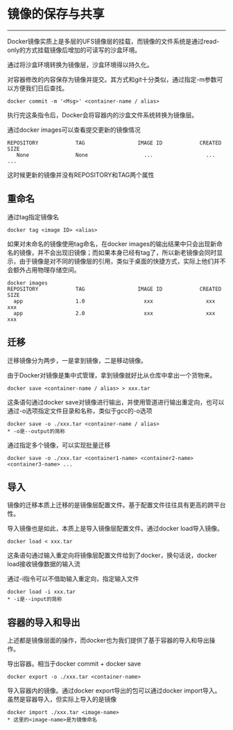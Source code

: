 # 镜像的保存与共享

---

Docker镜像实质上是多层的UFS镜像层的挂载，而镜像的文件系统是通过read-only的方式挂载镜像后增加的可读写的沙盒环境。

通过将沙盒环境转换为镜像层，沙盒环境得以持久化。

对容器修改的内容保存为镜像并提交。其方式和git十分类似，通过指定-m参数可以方便我们日后查找。

```
docker commit -m '<Msg>' <container-name / alias>
```

执行完这条指令后，Docker会将容器内的沙盒文件系统转换为镜像层。

通过docker images可以查看提交更新的镜像情况

```
REPOSITORY            TAG                 IMAGE ID            CREATED             SIZE
   None			 	  None					...					...				   ...
```

这时候更新的镜像并没有REPOSITORY和TAG两个属性

## 重命名

通过tag指定镜像名

```
docker tag <image ID> <alias>
```

如果对未命名的镜像使用tag命名，在docker images的输出结果中只会出现新命名的镜像，并不会出现旧镜像；而如果本身已经有tag了，所以新老镜像会同时显示，由于镜像是对不同的镜像层的引用，类似于桌面的快捷方式，实际上他们并不会额外占用物理存储空间。

```
docker images
REPOSITORY            TAG                 IMAGE ID            CREATED             SIZE
  app  	              1.0                   xxx        			xxx      		   xxx
  app                 2.0                   xxx        			xxx      		   xxx
```

## 迁移

迁移镜像分为两步，一是拿到镜像，二是移动镜像。

由于Docker对镜像是集中式管理，拿到镜像就好比从仓库中拿出一个货物来。

```
docker save <container-name / alias> > xxx.tar
```

这条语句通过docker save对镜像进行输出，并使用管道进行输出重定向，也可以通过-o选项指定文件目录和名称，类似于gcc的-o选项

```
docker save -o ./xxx.tar <container-name / alias>  
* -o是--output的简称
```

通过指定多个镜像，可以实现批量迁移

```
docker save -o ./xxx.tar <container1-name> <container2-name> <container3-name> ...
```



## 导入

镜像的迁移本质上迁移的是镜像层配置文件。基于配置文件往往具有更高的跨平台性。

导入镜像也是如此，本质上是导入镜像层配置文件。通过docker load导入镜像。

```
docker load < xxx.tar
```

这条语句通过输入重定向将镜像层配置文件给到了docker，换句话说，docker load接收镜像数据的输入流

通过-i指令可以不借助输入重定向，指定输入文件

```
docker load -i xxx.tar
* -i是--input的简称
```



## 容器的导入和导出

上述都是镜像层面的操作，而docker也为我们提供了基于容器的导入和导出操作。

导出容器。相当于docker commit + docker save

```
docker export -o ./xxx.tar <container-name>
```

导入容器内的镜像。通过docker export导出的包可以通过docker import导入。虽然是容器导入，但实际上导入的是镜像

```
docker import ./xxx.tar <image-name>
* 这里的<image-name>是为镜像命名
```


